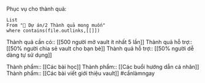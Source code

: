 Phục vụ cho thành quả:
```dataview
List 
From "📐 Dự án/2 Thành quả mong muốn" 
where contains(file.outlinks,[[]])
```
Thành quả cần có:: [[500 người mở vault ít nhất 5 lần]]
Thành quả hỗ trợ:: [[50% người chia sẻ vault cho bạn bè]]
Thành quả hỗ trợ:: [[50% người dễ dàng tự sử dụng]]

Thành phẩm:: [[Các bài học]]
Thành phẩm:: [[Các buổi hướng dẫn cá nhân]]
Thành phẩm:: [[Các bài viết giới thiệu vault]]
#cầnlàmngay